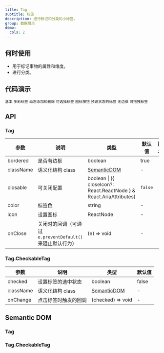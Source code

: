 ```yaml
---
title: Tag
subtitle: 标签
description: 进行标记和分类的小标签。
group: 数据展示
demo:
  cols: 2
---
```


## 何时使用

- 用于标记事物的属性和维度。
- 进行分类。

## 代码演示

<!-- prettier-ignore -->
<code src="./demo/basic.tsx">基本</code>
<code src="./demo/colorful.tsx">多彩标签</code>
<code src="./demo/control.tsx">动态添加和删除</code>
<code src="./demo/checkable.tsx">可选择标签</code>
<code src="./demo/icon.tsx">图标按钮</code>
<code src="./demo/status.tsx">预设状态的标签</code>
<code src="./demo/borderless.tsx">无边框</code>
<code src="./demo/draggable.tsx">可拖拽标签</code>

## API

### Tag

| 参数 | 说明 | 类型 | 默认值 | 版本 |
| --- | --- | --- | --- | --- |
| bordered | 是否有边框 | boolean | true |  |
| className | 语义化结构 class | [SemanticDOM](#tag-1) | - |  |
| closable | 可关闭配置 | boolean \| ({ closeIcon?: React.ReactNode } & React.AriaAttributes) | `false` |  |
| color | 标签色 | string | - |  |
| icon | 设置图标 | ReactNode | - |  |
| onClose | 关闭时的回调（可通过 `e.preventDefault()` 来阻止默认行为） | (e) => void | - |  |

### Tag.CheckableTag

| 参数      | 说明                 | 类型                              | 默认值 |
| --------- | -------------------- | --------------------------------- | ------ |
| checked   | 设置标签的选中状态   | boolean                           | false  |
| className | 语义化结构 class     | [SemanticDOM](#tagcheckabletag-1) | -      |
| onChange  | 点击标签时触发的回调 | (checked) => void                 | -      |

## Semantic DOM

### Tag

<code src="./demo/_semantic_basic.tsx" simplify></code>

### Tag.CheckableTag

<code src="./demo/_semantic_checkable.tsx" simplify></code>
